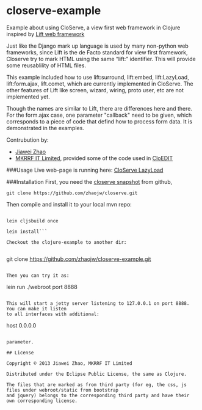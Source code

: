 closerve-example
================

Example about using CloServe, a view first web framework in Clojure inspired by
[Lift web framework](http://liftweb.net)

Just like the Django mark up language is used by many non-python web frameworks, 
since Lift is the de Facto standard for view first framework, Closerve try to mark
HTML using the same “lift:” identifier. This will provide some reusablility of HTML files. 

This example included how to use lift:surround, lift:embed, lift:LazyLoad, lift:form.ajax, lift.comet,
which are currently implemented in CloServe. The other features of Lift like screen, wizard, wiring, 
proto user, etc are not implemented yet.

Though the names are similar to Lift, there are differences here and there. For the form.ajax
case, one parameter "callback" need to be given, which corresponds to a piece of code that defind
how to process form data. It is demonstrated in the examples.

Contrubution by:

- [Jiawei Zhao](https://github.com/zhaojw)
- [MKRRF IT Limited](http://www.mkrrf-it.com), provided some of the code used in [CloEDIT](http://www.mkrrf-it.com/cloedit/)

###Usage
Live web-page is running here: [CloServe LazyLoad](http://closerve.mkrrf-it.com/lazyload)

###Installation
First, you need the [closerve snapshot](https://github.com/zhaojw/closerve) from github,

```
git clone https://github.com/zhaojw/closerve.git
```

Then compile and install it to your local mvn repo:

```lein clean

lein cljsbuild once

lein install```

Checkout the clojure-example to another dir:


```
git clone https://github.com/zhaojw/closerve-example.git
```

Then you can try it as:

```
lein run ./webroot port 8888
```

This will start a jetty server listening to 127.0.0.1 on port 8888. You can make it listen
to all interfaces with additional:

```
host 0.0.0.0
```

parameter.

## License

Copyright © 2013 Jiawei Zhao, MKRRF IT Limited

Distributed under the Eclipse Public License, the same as Clojure.

The files that are marked as from third party (for eg, the css, js files under webroot/static from bootstrap
and jquery) belongs to the corresponding third party and have their own corresponding license.

